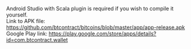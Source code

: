 Android Studio with Scala plugin is required if you wish to compile it yourself.  
Link to APK file: https://github.com/btcontract/bitcoins/blob/master/app/app-release.apk  
Google Play link: https://play.google.com/store/apps/details?id=com.btcontract.wallet
